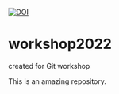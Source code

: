 [![DOI](https://zenodo.org/badge/DOI/10.5281/zenodo.7373763.svg)](https://doi.org/10.5281/zenodo.7373763)


# workshop2022
created for Git workshop

This is an amazing repository.
